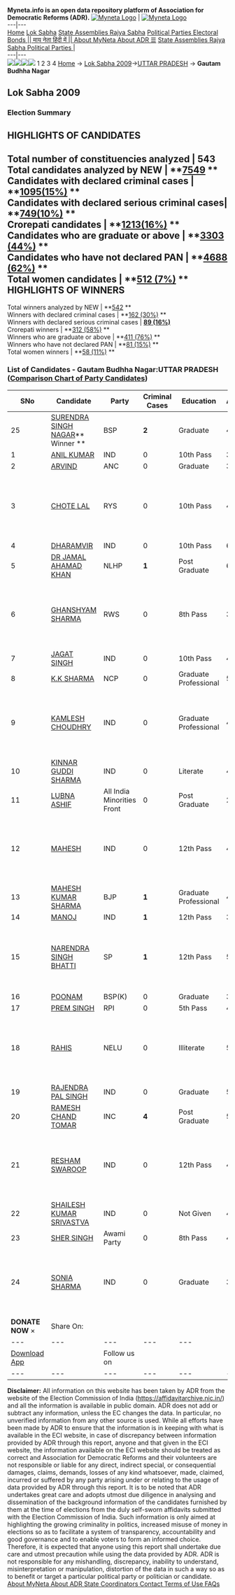 **Myneta.info is an open data repository platform of Association for Democratic Reforms (ADR).**
[![Myneta Logo](https://www.myneta.info/lib/img/myneta-logo.png)](https://www.myneta.info/) | [![Myneta Logo](https://www.myneta.info/lib/img/adr-logo.png)](https://adrindia.org)  
---|---  
[Home](https://www.myneta.info/) [Lok Sabha](https://www.myneta.info/#ls "Lok Sabha") [ State Assemblies ](https://www.myneta.info/#sa "State Assemblies") [Rajya Sabha](https://www.myneta.info/#rs "Rajya Sabha") [Political Parties ](https://www.myneta.info/party "Political Parties") [ Electoral Bonds ](https://www.myneta.info/electoral_bonds "Electoral Bonds") [ || माय नेता हिंदी में || ](https://translate.google.co.in/translate?prev=hp&hl=en&js=y&u=www.myneta.info&sl=en&tl=hi&history_state0=) [ About MyNeta ](https://adrindia.org/content/about-myneta) [ About ADR ](https://adrindia.org/about-adr/who-we-are) [☰](javascript:void\(0\))
[ State Assemblies ](https://www.myneta.info/#sa "State Assemblies") [ Rajya Sabha ](https://www.myneta.info/#rs "Rajya Sabha") [ Political Parties ](https://www.myneta.info/party "Political Parties")
|   
---|---  
![](https://www.myneta.info/lib/img/banner/banner-1.png)![](https://www.myneta.info/lib/img/banner/banner-2.png)![](https://www.myneta.info/lib/img/banner/banner-3.png)![](https://www.myneta.info/lib/img/banner/banner-4.png)
1  2  3  4 
[Home](https://www.myneta.info/) → [Lok Sabha 2009](https://www.myneta.info/ls2009/)→[UTTAR PRADESH](https://www.myneta.info/ls2009/index.php?action=show_constituencies&state_id=24) → **Gautam Budhha Nagar**
### 
## Lok Sabha 2009
###  Election Summary 
HIGHLIGHTS OF CANDIDATES  
---  
Total number of constituencies analyzed |  543   
Total candidates analyzed by NEW | **[7549](https://www.myneta.info/ls2009/index.php?action=summary&subAction=candidates_analyzed&sort=candidate#summary) **  
Candidates with declared criminal cases | **[1095(15%)](https://www.myneta.info/ls2009/index.php?action=summary&subAction=crime&sort=candidate#summary) **  
Candidates with declared serious criminal cases| **[749(10%)](https://www.myneta.info/ls2009/index.php?action=summary&subAction=serious_crime&sort=candidate#summary) **  
Crorepati candidates | **[1213(16%)](https://www.myneta.info/ls2009/index.php?action=summary&subAction=crorepati&sort=candidate#summary) **  
Candidates who are graduate or above | **[3303 (44%)](https://www.myneta.info/ls2009/index.php?action=summary&subAction=education&sort=candidate#summary) **  
Candidates who have not declared PAN | **[4688 (62%)](https://www.myneta.info/ls2009/index.php?action=summary&subAction=without_pan&sort=candidate#summary) **  
Total women candidates | **[512 (7%)](https://www.myneta.info/ls2009/index.php?action=summary&subAction=women_candidate&sort=candidate#summary) **  
HIGHLIGHTS OF WINNERS  
---  
Total winners analyzed by NEW | **[542](https://www.myneta.info/ls2009/index.php?action=summary&subAction=winner_analyzed&sort=candidate#summary) **  
Winners with declared criminal cases | **[162 (30%)](https://www.myneta.info/ls2009/index.php?action=summary&subAction=winner_crime&sort=candidate#summary) **  
Winners with declared serious criminal cases | **[89 (16%)](https://www.myneta.info/ls2009/index.php?action=summary&subAction=winner_serious_crime&sort=candidate#summary)**  
Crorepati winners | **[312 (58%)](https://www.myneta.info/ls2009/index.php?action=summary&subAction=winner_crorepati&sort=candidate#summary) **  
Winners who are graduate or above | **[411 (76%)](https://www.myneta.info/ls2009/index.php?action=summary&subAction=winner_education&sort=candidate#summary) **  
Winners who have not declared PAN | **[81 (15%)](https://www.myneta.info/ls2009/index.php?action=summary&subAction=winner_without_pan&sort=candidate#summary) **  
Total women winners | **[58 (11%)](https://www.myneta.info/ls2009/index.php?action=summary&subAction=winner_women&sort=candidate#summary) **  
### List of Candidates - Gautam Budhha Nagar:UTTAR PRADESH ([Comparison Chart of Party Candidates](https://www.myneta.info/ls2009/comparisonchart.php?constituency_id=421))
SNo | Candidate| Party| Criminal Cases| Education| Age| Total Assets| Liabilities  
---|---|---|---|---|---|---|---  
25  | [SURENDRA SINGH NAGAR](https://www.myneta.info/ls2009/candidate.php?candidate_id=7056)** Winner ** | BSP | **2** | Graduate| 44 | Rs 49,20,84,300 ~ 49 Crore+ | Rs 0 ~   
1  | [ANIL KUMAR](https://www.myneta.info/ls2009/candidate.php?candidate_id=7062) | IND | 0 | 10th Pass| 32 | Rs 7,25,000 ~ 7 Lacs+ | Rs 0 ~   
2  | [ARVIND](https://www.myneta.info/ls2009/candidate.php?candidate_id=7070) | ANC | 0 | Graduate| 35 | Rs 1,10,10,000 ~ 1 Crore+ | Rs 0 ~   
3  | [CHOTE LAL](https://www.myneta.info/ls2009/candidate.php?candidate_id=7043) | RYS | 0 | 10th Pass| 48 | ![](https://myneta.info/image_v2.php?myneta_folder=ls2009&candidate_id=7043&col=ta) | ![](https://myneta.info/image_v2.php?myneta_folder=ls2009&candidate_id=7043&col=lia)  
4  | [DHARAMVIR](https://www.myneta.info/ls2009/candidate.php?candidate_id=7045) | IND | 0 | 10th Pass| 64 | Rs 31,000 ~ 31 Thou+ | Rs 0 ~   
5  | [DR JAMAL AHAMAD KHAN](https://www.myneta.info/ls2009/candidate.php?candidate_id=7052) | NLHP | **1** | Post Graduate| 62 | Rs 10,11,86,607 ~ 10 Crore+ | Rs 25,14,343 ~ 25 Lacs+  
6  | [GHANSHYAM SHARMA](https://www.myneta.info/ls2009/candidate.php?candidate_id=7071) | RWS | 0 | 8th Pass| 34 | ![](https://myneta.info/image_v2.php?myneta_folder=ls2009&candidate_id=7071&col=ta) | ![](https://myneta.info/image_v2.php?myneta_folder=ls2009&candidate_id=7071&col=lia)  
7  | [JAGAT SINGH](https://www.myneta.info/ls2009/candidate.php?candidate_id=7066) | IND | 0 | 10th Pass| 43 | Rs 24,96,000 ~ 24 Lacs+ | Rs 4,75,000 ~ 4 Lacs+  
8  | [K.K SHARMA](https://www.myneta.info/ls2009/candidate.php?candidate_id=7054) | NCP | 0 | Graduate Professional| 50 | Rs 5,13,000 ~ 5 Lacs+ | Rs 2,50,000 ~ 2 Lacs+  
9  | [KAMLESH CHOUDHRY](https://www.myneta.info/ls2009/candidate.php?candidate_id=7073) | IND | 0 | Graduate Professional| 44 | ![](https://myneta.info/image_v2.php?myneta_folder=ls2009&candidate_id=7073&col=ta) | ![](https://myneta.info/image_v2.php?myneta_folder=ls2009&candidate_id=7073&col=lia)  
10  | [KINNAR GUDDI SHARMA](https://www.myneta.info/ls2009/candidate.php?candidate_id=7059) | IND | 0 | Literate| 46 | Rs 7,60,000 ~ 7 Lacs+ | Rs 0 ~   
11  | [LUBNA ASHIF](https://www.myneta.info/ls2009/candidate.php?candidate_id=7064) | All India Minorities Front | 0 | Post Graduate| 25 | Rs 3,08,000 ~ 3 Lacs+ | Rs 0 ~   
12  | [MAHESH](https://www.myneta.info/ls2009/candidate.php?candidate_id=7058) | IND | 0 | 12th Pass| 40 | ![](https://myneta.info/image_v2.php?myneta_folder=ls2009&candidate_id=7058&col=ta) | ![](https://myneta.info/image_v2.php?myneta_folder=ls2009&candidate_id=7058&col=lia)  
13  | [MAHESH KUMAR SHARMA](https://www.myneta.info/ls2009/candidate.php?candidate_id=7046) | BJP | **1** | Graduate Professional| 48 | Rs 15,85,75,632 ~ 15 Crore+ | Rs 2,09,53,174 ~ 2 Crore+  
14  | [MANOJ](https://www.myneta.info/ls2009/candidate.php?candidate_id=7042) | IND | **1** | 12th Pass| 34 | Rs 46,47,500 ~ 46 Lacs+ | Rs 0 ~   
15  | [NARENDRA SINGH BHATTI](https://www.myneta.info/ls2009/candidate.php?candidate_id=7041) | SP | **1** | 12th Pass| 50 | ![](https://myneta.info/image_v2.php?myneta_folder=ls2009&candidate_id=7041&col=ta) | ![](https://myneta.info/image_v2.php?myneta_folder=ls2009&candidate_id=7041&col=lia)  
16  | [POONAM](https://www.myneta.info/ls2009/candidate.php?candidate_id=7040) | BSP(K) | 0 | Graduate| 31 | Rs 55,540 ~ 55 Thou+ | Rs 0 ~   
17  | [PREM SINGH](https://www.myneta.info/ls2009/candidate.php?candidate_id=7050) | RPI | 0 | 5th Pass| 44 | Rs 55,10,000 ~ 55 Lacs+ | Rs 0 ~   
18  | [RAHIS](https://www.myneta.info/ls2009/candidate.php?candidate_id=7047) | NELU | 0 | Illiterate| 50 | ![](https://myneta.info/image_v2.php?myneta_folder=ls2009&candidate_id=7047&col=ta) | ![](https://myneta.info/image_v2.php?myneta_folder=ls2009&candidate_id=7047&col=lia)  
19  | [RAJENDRA PAL SINGH](https://www.myneta.info/ls2009/candidate.php?candidate_id=7060) | IND | 0 | Graduate| 58 | Rs 8,30,000 ~ 8 Lacs+ | Rs 0 ~   
20  | [RAMESH CHAND TOMAR](https://www.myneta.info/ls2009/candidate.php?candidate_id=7057) | INC | **4** | Post Graduate| 59 | Rs 3,35,66,195 ~ 3 Crore+ | Rs 5,00,000 ~ 5 Lacs+  
21  | [RESHAM SWAROOP](https://www.myneta.info/ls2009/candidate.php?candidate_id=7065) | IND | 0 | 12th Pass| 43 | ![](https://myneta.info/image_v2.php?myneta_folder=ls2009&candidate_id=7065&col=ta) | ![](https://myneta.info/image_v2.php?myneta_folder=ls2009&candidate_id=7065&col=lia)  
22  | [SHAILESH KUMAR SRIVASTVA](https://www.myneta.info/ls2009/candidate.php?candidate_id=7075) | IND | 0 | Not Given| 43 | Rs 29,55,000 ~ 29 Lacs+ | Rs 2,25,000 ~ 2 Lacs+  
23  | [SHER SINGH](https://www.myneta.info/ls2009/candidate.php?candidate_id=7051) | Awami Party | 0 | 8th Pass| 41 | Rs 4,75,800 ~ 4 Lacs+ | Rs 0 ~   
24  | [SONIA SHARMA](https://www.myneta.info/ls2009/candidate.php?candidate_id=7061) | IND | 0 | Graduate| 33 | ![](https://myneta.info/image_v2.php?myneta_folder=ls2009&candidate_id=7061&col=ta) | ![](https://myneta.info/image_v2.php?myneta_folder=ls2009&candidate_id=7061&col=lia)  
|  **DONATE NOW** × |  Share On:  | [](https://api.whatsapp.com/send?text=https%3A%2F%2Fmyneta.info%2Fpunjab2022%2Findex.php%3Faction%3Dshow_constituencies%26state_id%3D19) | [](https://www.facebook.com/sharer/sharer.php?u=https%3A%2F%2Fmyneta.info%2Fpunjab2022%2Findex.php%3Faction%3Dshow_constituencies%26state_id%3D19) | [](https://twitter.com/share?url=https%3A%2F%2Fmyneta.info%2Fpunjab2022%2Findex.php%3Faction%3Dshow_constituencies%26state_id%3D19)  
---|---|---|---|---  
| [ Download App ](https://play.google.com/store/apps/details?id=com.webrosoft.myneta1&pcampaignid=pcampaignidMKT-Other-global-all-co-prtnr-py-PartBadge-Mar2515-1) | [](https://play.google.com/store/apps/details?id=com.webrosoft.myneta1&pcampaignid=pcampaignidMKT-Other-global-all-co-prtnr-py-PartBadge-Mar2515-1) |  Follow us on  | [](https://www.facebook.com/adrindia.org/) | [](https://twitter.com/adrspeaks) | [](https://groups.google.com/g/national-election-watch?hl=en&pli=1) | [](https://www.instagram.com/adrspeaks/) | [](https://www.youtube.com/user/adrspeaks) | [](https://sharechat.com/profile/adrspeaks)  
---|---|---|---|---|---|---|---|---  
**Disclaimer:** All information on this website has been taken by ADR from the website of the Election Commission of India (https://affidavitarchive.nic.in/) and all the information is available in public domain. ADR does not add or subtract any information, unless the EC changes the data. In particular, no unverified information from any other source is used. While all efforts have been made by ADR to ensure that the information is in keeping with what is available in the ECI website, in case of discrepancy between information provided by ADR through this report, anyone and that given in the ECI website, the information available on the ECI website should be treated as correct and Association for Democratic Reforms and their volunteers are not responsible or liable for any direct, indirect special, or consequential damages, claims, demands, losses of any kind whatsoever, made, claimed, incurred or suffered by any party arising under or relating to the usage of data provided by ADR through this report. It is to be noted that ADR undertakes great care and adopts utmost due diligence in analysing and dissemination of the background information of the candidates furnished by them at the time of elections from the duly self-sworn affidavits submitted with the Election Commission of India. Such information is only aimed at highlighting the growing criminality in politics, increased misuse of money in elections so as to facilitate a system of transparency, accountability and good governance and to enable voters to form an informed choice. Therefore, it is expected that anyone using this report shall undertake due care and utmost precaution while using the data provided by ADR. ADR is not responsible for any mishandling, discrepancy, inability to understand, misinterpretation or manipulation, distortion of the data in such a way so as to benefit or target a particular political party or politician or candidate. 
[ About MyNeta ](https://adrindia.org/content/about-myneta) [ About ADR ](https://adrindia.org/about-adr/who-we-are) [ State Coordinators ](https://adrindia.org/about-adr/state-coordinators) [ Contact ](https://adrindia.org/contact-us) [ Terms of Use ](https://adrindia.org/content/adr-terms-use) [ FAQs ](https://adrindia.org/content/faqs)
